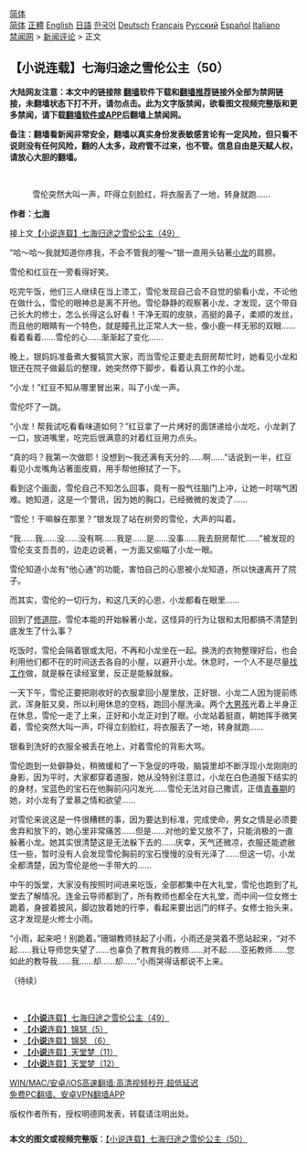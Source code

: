  <!-- 面包屑导航 --> <div class="breadcrumb"><!-- GTranslate: https://gtranslate.io/ -->  <div class="switcher notranslate">  <div class="selected">  <a href="#" onclick="return false;"> 简体</a>  </div>  <div class="option">  <a href="https://www.bannedbook.org" onclick="doGTranslate('zh-CN|zh-CN');jQuery('div.switcher div.selected a').html(jQuery(this).html());return false;" title="简体中文" class="nturl selected"> 简体</a>  <a href="https://www.bannedbook.org/zh-tw/" onclick="doGTranslate('zh-CN|zh-TW');jQuery('div.switcher div.selected a').html(jQuery(this).html());return false;" title="繁體中文" class="nturl"> 正體</a>  <a href="https://www.bannedbook.org/en/" onclick="doGTranslate('zh-CN|en');jQuery('div.switcher div.selected a').html(jQuery(this).html());return false;" title="English" class="nturl"> English</a>  <a href="https://www.bannedbook.org/ja/" onclick="doGTranslate('zh-CN|ja');jQuery('div.switcher div.selected a').html(jQuery(this).html());return false;" title="日本語" class="nturl"> 日語</a>  <a href="https://www.bannedbook.org/ko/" onclick="doGTranslate('zh-CN|ko');jQuery('div.switcher div.selected a').html(jQuery(this).html());return false;" title="한국어" class="nturl"> 한국어</a>  <a href="https://www.bannedbook.org/de/" onclick="doGTranslate('zh-CN|de');jQuery('div.switcher div.selected a').html(jQuery(this).html());return false;" title="Deutsch" class="nturl"> Deutsch</a>  <a href="https://www.bannedbook.org/fr/" onclick="doGTranslate('zh-CN|fr');jQuery('div.switcher div.selected a').html(jQuery(this).html());return false;" title="Français" class="nturl"> Français</a>  <a href="https://www.bannedbook.org/ru/" onclick="doGTranslate('zh-CN|ru');jQuery('div.switcher div.selected a').html(jQuery(this).html());return false;" title="Русский" class="nturl"> Русский</a>  <a href="https://www.bannedbook.org/es/" onclick="doGTranslate('zh-CN|es');jQuery('div.switcher div.selected a').html(jQuery(this).html());return false;" title="Español" class="nturl"> Español</a>  <a href="https://www.bannedbook.org/it/" onclick="doGTranslate('zh-CN|it');jQuery('div.switcher div.selected a').html(jQuery(this).html());return false;" title="Italiano" class="nturl"> Italiano</a>  </div>  </div>      <div class='breadcrumb-sub'><!-- Breadcrumb NavXT 6.3.0 --> <a href="https://www.bannedbook.org/" class="home">禁闻网</a> &gt; <a href="https://www.bannedbook.org/bnews/comments/" class="category">新闻评论</a> &gt; 正文</div></div><h2>【小说连载】七海归途之雪伦公主（50）</h2> <p class="notice"><b>大陆网友注意：本文中的链接除 <a href="https://github.com/bannedbook/fanqiang" >翻墙</a>软件下载和<a href="https://github.com/killgcd/justmysocks/blob/master/README.md">翻墙推荐</a>链接外全部为禁网链接，未翻墙状态下打不开，请勿点击。此为文字版禁闻，欲看图文视频完整版和更多禁闻，请下载<a href="https://github.com/bannedbook/fanqiang">翻墙软件或APP</a>后翻墙上禁闻网。</p><p>备注：翻墙看新闻非常安全，翻墙以真实身份发表敏感言论有一定风险，但只看不说则没有任何风险，翻的人太多，政府管不过来，也不管。信息自由是天赋人权，请放心大胆的翻墙。</b></p>  <div class="entry"> <br /> <figure><a href="https://i1.wp.com/upload-images-bucket-v64rleca837do.s3.eu-west-1.amazonaws.com/wp-content/uploads/2021/06/29070316/%E4%B8%83%E6%B5%B7%E6%AD%B8%E9%80%94%E4%B9%8B%E9%9B%AA%E5%80%AB%E5%85%AC%E4%B8%BB%EF%BC%88%E5%9C%96%E7%89%87%EF%BC%9A%E4%B8%83%E6%B5%B7%E6%8F%90%E4%BE%9B%EF%BC%89-49.jpg?fit=600%2C400&#038;ssl=1" data-caption="雪伦突然大叫一声，吓得立刻脸红，将衣服丢了一地，转身就跑……"></a><figcaption class="wp-caption-text">雪伦突然大叫一声，吓得立刻脸红，将衣服丢了一地，转身就跑……</figcaption></figure> <p><strong>作者：<a href="https://www.bannedbook.org/bnews/tag/%E4%B8%83%E6%B5%B7/" class="st_tag internal_tag" rel="tag" title="标签 七海 下的日志">七海</a></strong></p> <p>接上文<a href="https://mingdemedia.org/xiaoshuolianzaiqihaiguituzhixuelungongzhu49/">【小说连载】七海归途之雪伦公主（49）</a></p> <p>“哈～哈～我就知道你疼我，不会不管我的喔～”银一直用头钻著<a href="https://www.bannedbook.org/bnews/tag/%E5%B0%8F%E9%BE%99/" class="st_tag internal_tag" rel="tag" title="标签 小龙 下的日志">小龙</a>的肩膀。</p> <p>雪伦和红豆在一旁看得好笑。</p> <p>吃完午饭，他们三人继续在当上漆工，雪伦发现自己会不自觉的偷看小龙，不论他在做什么，雪伦的眼神总是离不开他。雪伦静静的观察著小龙，才发现，这个带自己长大的修士，怎么长得这么好看！干净无瑕的皮肤，高挺的鼻子，柔顺的发丝，而且他的眼睛有一个特色，就是瞳孔比正常人大一些，像小鹿一样无邪的双眼……看着看着……雪伦的心……渐渐起了变化……</p> <p>晚上，银妈妈准备煮大餐犒赏大家，而当雪伦正要走去厨房帮忙时，她看见小龙和银还在院子做最后的整理，她突然停下脚步，看着认真工作的小龙。</p>  <p>“小龙！”红豆不知从哪里冒出来，叫了小龙一声。</p> <p>雪伦吓了一跳。</p> <p>“小龙！帮我试吃看看味道如何？”红豆拿了一片烤好的面饼递给小龙吃，小龙剥了一口，放进嘴里，吃完后很满意的对着红豆用力点头。</p> <p>“真的吗？我第一次做耶！没想到～我还满有天分的……啊……”话说到一半，红豆看见小龙嘴角沾著面皮屑，用手帮他擦拭了一下。</p> <p>看到这个画面，雪伦自己不知怎么回事，竟有一股气往脑门上冲，让她一时喘气困难。她知道，这是一个警讯，因为她的胸口，已经微微的发烫了……</p> <p>“雪伦！干嘛躲在那里？”银发现了站在树旁的雪伦，大声的叫着。</p>  <p>“我……我……没……没有啊……我是……是……没事……我去厨房帮忙……”被发现的雪伦支支吾吾的，边走边说著，一方面又偷瞄了小龙一眼。</p> <p>雪伦知道小龙有“他心通”的功能，害怕自己的心思被小龙知道，所以快速离开了院子。</p> <p>而其实，雪伦的一切行为，和这几天的心思，小龙都看在眼里……</p> <p>回到了<a href="https://www.bannedbook.org/bnews/tag/%E4%BF%AE%E9%81%93%E9%99%A2/" class="st_tag internal_tag" rel="tag" title="标签 修道院 下的日志">修道院</a>，雪伦本能的开始躲著小龙，这怪异的行为让银和太阳都搞不清楚到底发生了什么事？</p> <p>吃饭时，雪伦会隔着银或太阳，不再和小龙坐在一起。换洗的衣物整理好后，也会利用他们都不在的时间送去各自的小屋，以避开小龙。休息时，一个人不是尽量<a href="https://www.bannedbook.org/bnews/tag/%E6%89%BE%E5%B7%A5%E4%BD%9C/" class="st_tag internal_tag" rel="tag" title="标签 找工作 下的日志">找工作</a>做，就是躲在读经室里，反正是能躲就躲。</p> <p>一天下午，雪伦正要把刚收好的衣服拿回小屋里放，正好银、小龙二人因为提前练武，浑身脏又臭，所以利用休息的空档，跑回小屋洗澡。两个<a href="https://www.bannedbook.org/bnews/tag/%E5%A4%A7%E7%94%B7%E5%AD%A9/" class="st_tag internal_tag" rel="tag" title="标签 大男孩 下的日志">大男孩</a>光着上半身正在休息，雪伦一走了上来，正好和小龙正对到了眼。小龙站着挺直，朝她挥手微笑着，雪伦突然大叫一声，吓得立刻脸红，将衣服丢了一地，转身就跑……</p>  <p>银看到洗好的衣服全被丢在地上，对着雪伦的背影大骂。</p> <p>雪伦跑到一处僻静处，稍微缓和了一下急促的呼吸，脑袋里却不断浮现小龙刚刚的身影，因为平时，大家都穿着道服，她从没特别注意过，小龙在白色道服下结实的的身材，宝蓝色的宝石在他胸前闪闪发光……雪伦无法对自己撒谎，正值<a href="https://www.bannedbook.org/bnews/tag/%E9%9D%92%E6%98%A5%E6%9C%9F/" class="st_tag internal_tag" rel="tag" title="标签 青春期 下的日志">青春期</a>的她，对小龙有了爱慕之情和欲望……</p> <p>对雪伦来说这是一件很糟糕的事，因为要达到标准，完成使命，男女之情是必须要舍弃和放下的，她心里非常痛苦……但是……对他的爱又放不了，只能消极的一直躲著小龙。她其实很清楚这是无法躲下去的……庆幸，天气还微凉，衣服还能遮敝住一些，暂时没有人会发现雪伦胸前的宝石慢慢的没有光泽了……但这一切，小龙全都清楚，因为雪伦是他一手带大的……</p> <p>中午的饭堂，大家没有按照时间进来吃饭，全部都集中在大礼堂，雪伦也跑到了礼堂去了解情况。连金云导师都到了，所有教师也都全在大礼堂，而中间一位女修士跪着，身披着披风，脚边放着她的行李，看起来要出远门的样子。女修士抬头来，这才发现是火修士小雨。</p> <p>“小雨，起来吧！别跪着。”珊瑚教师扶起了小雨，小雨还是哭着不愿站起来，“对不起……我让导师您失望了……也辜负了教育我的教师……对不起……亚拓教师……您如此的教导我……我……却……却……”小雨哭得话都说不上来。</p> <p>（待续）</p>  <p>&nbsp;</p> <ul class='op-related-articles' title='相关阅读'> <li><a href='https://www.bannedbook.org/bnews/comments/20210729/1596441.html' target='_blank'>【<b>小说</b>连载】七海归途之雪伦公主（49）</a></li> <li><a href='https://www.bannedbook.org/bnews/comments/20210729/1596415.html' target='_blank'>【<b>小说</b>连载】锦瑟（5）</a></li> <li><a href='https://www.bannedbook.org/bnews/comments/20210729/1596414.html' target='_blank'>【<b>小说</b>连载】锦瑟 （6）</a></li> <li><a href='https://www.bannedbook.org/bnews/comments/20210729/1596413.html' target='_blank'>【<b>小说</b>连载】天堂梦（11）</a></li> <li><a href='https://www.bannedbook.org/bnews/comments/20210729/1596412.html' target='_blank'>【<b>小说</b>连载】天堂梦（12）</a></li> </ul> <p class="texttj"> <a href="https://github.com/bannedbook/fanqiang/wiki/V2ray%E6%9C%BA%E5%9C%BA" target="_blank">WIN/MAC/安卓/iOS高速翻墙:高清视频秒开,超低延迟</a><br/> <a href="https://github.com/bannedbook/fanqiang/wiki/%E7%A6%81%E9%97%BB%E7%BD%91%E5%AE%89%E5%8D%93%E7%BF%BB%E5%A2%99%E6%96%B0%E9%97%BBAPP" target="_blank">免费PC翻墙、安卓VPN翻墙APP</a></p><p>版权作者所有，授权明德网发表，转载请注明出处。</p><a name='sharetosocial'></a>  <div style="margin-bottom:5px;padding-bottom:5px;clear:both"> <div id="archive-pix-1" class="banner-ads"> <!-- AuctionX Display platform tag START --> <div id="26318x728x90x621x_ADSLOT2" clicktrack="%%CLICK_URL_ESC%%"></div> <!-- AuctionX Display platform tag END --> </div> <div id="archive-pix-2" class="banner-ads"> <!-- AuctionX Display platform tag START --> <div id="26315x300x250x621x_ADSLOT2" clicktrack="%%CLICK_URL_ESC%%"></div> <!-- AuctionX Display platform tag END --> </div> </div>  <div id="archive-pix-1" class="banner-ads"> <!-- AuctionX Display platform tag START --> <div id="26318x728x90x621x_ADSLOT3" clicktrack="%%CLICK_URL_ESC%%"></div> <!-- AuctionX Display platform tag END --> </div> <div><b>本文的图文或视频完整版</b>：<a href='https://www.bannedbook.org/bnews/comments/20210730/1597059.html'>【小说连载】七海归途之雪伦公主（50）</a></div>  </div><!--END ENTRY--> 